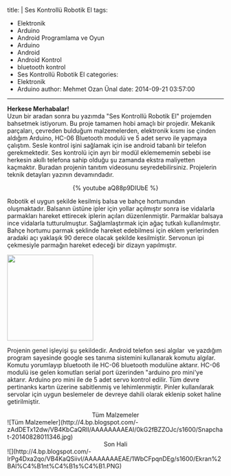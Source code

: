 title: |
  Ses Kontrollü Robotik El
tags:
  - Elektronik
  - Arduino
  - Android Programlama ve Oyun
  - Arduino
  - Android
  - Android Kontrol
  - bluetooth kontrol
  - Ses Kontrollü Robotik El
categories:
  - Elektronik
  - Arduino
author: Mehmet Ozan Ünal
date: 2014-09-21 03:57:00
---
**Herkese Merhabalar!**  
Uzun bir aradan sonra bu yazımda "Ses Kontrollü Robotik El" projemden bahsetmek istiyorum. Bu proje tamamen hobi amaçlı bir projedir. Mekanik parçaları, çevreden bulduğum malzemelerden, elektronik kısmı ise çinden aldığım Arduino, HC-06 Bluetooth modulü ve 5 adet servo ile yapmaya çalıştım. Sesle kontrol işini sağlamak için ise android tabanlı bir telefon gerekmektedir. Ses kontrolü için ayrı bir modül eklemememin sebebi ise herkesin akıllı telefona sahip olduğu şu zamanda ekstra maliyetten kaçmaktır. Buradan projenin tanıtım videosunu seyredebilirsiniz. Projelerin teknik detayları yazının devamındadır.

<center>{% youtube aQ88p9DIUbE %}</center>


Robotik el uygun şekilde kesilmiş balsa ve bahçe <a name='more'></a>hortumundan oluşmaktadır. Balsanın üstüne ipler için yollar açılmıştır sonra ise vidalarla parmakları hareket ettirecek iplerin açıları düzenlenmiştir. Parmaklar balsaya ince vidalarla tutturulmuştur. Sağlamlaştırmak için ağaç tutkalı kullanılmıştır. Bahçe hortumu parmak şeklinde hareket edebilmesi için eklem yerlerinden aradaki açı yaklaşık 90 derece olacak şekilde kesilmiştir. Servonun ipi çekmesiyle parmağın hareket edeceği bir dizayn yapılmıştır.

<img src="http://3.bp.blogspot.com/-BhogfmKOs8Y/VB4KbMVdZOI/AAAAAAAAEAQ/7iZzwNRsuWU/s1600/IMG_20140804_183305.jpg" width="200" style="align-center">


Projenin genel işleyişi şu şekildedir. Android telefon sesi algılar &nbsp;ve yazdığım program sayesinde google ses tanıma sistemini kullanarak komutu algılar. Komutu yorumlayıp bluetooth ile HC-06 bluetooth modulüne aktarır. HC-06 modulü ise gelen komutları serial port üzerinden "arduino pro mini'ye aktarır. Arduino pro mini ile de 5 adet servo kontrol edilir. Tüm devre pertinanks kartın üzerine sabitlenmiş ve lehimlenmiştir. Pinler kullanılarak servolar için uygun beslemeler de devreye dahili olarak eklenip soket haline getirilmiştir.
<center>Tüm Malzemeler</center>
![Tüm Malzemeler](http://4.bp.blogspot.com/-zAdDETx12dw/VB4KbCaQRlI/AAAAAAAAEAI/0kG2fBZZOJc/s1600/Snapchat-20140828011346.jpg) 
 
<center>Son Hali</center>
![](http://4.bp.blogspot.com/-lrPg4Dxa2qo/VB4KaQSiivI/AAAAAAAAEAE/1WbCFpqnDEg/s1600/Ekran%2BAl%C4%B1nt%C4%B1s%C4%B1.PNG)